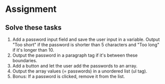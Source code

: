 # Assignment

## Solve these tasks

1. Add a password input field and save the user input in a variable.
Output "Too short" if the password is shorter than 5 characters and "Too
long" if it's longer than 10.
2. Output the password in a paragraph tag if it's between these boundaries.
3. Add a button and let the user add the passwords to an array.
4. Output the array values (= passwords) in a unordered list (ul tag).
5. Bonus: If a password is clicked, remove it from the list.

